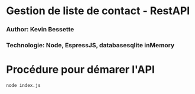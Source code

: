 # Gestion de liste de contact - RestAPI
### Author: Kevin Bessette
### Technologie: Node, EspressJS, databasesqlite inMemory

# Procédure pour démarer l'API
`node index.js`